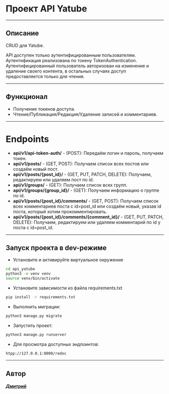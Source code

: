 # Проект API Yatube
***
## Описание
CRUD для Yatube.

API доступен только аутентифицированным пользователям. Аутентификация реализована по токену TokenAuthentication. Аутентифицированный пользователь авторизован на изменение и удаление своего контента, в остальных случаях доступ предоставляется только для чтения.
***
## Функционал
- Получение токенов доступа.
- Чтение/Публикация/Редакция/Удаление записей и комментариев.
***
# Endpoints

- **api/v1/api-token-auth/** - (POST): Передаём логин и пароль, получаем токен.
- **api/v1/posts/** - (GET, POST): Получаем список всех постов или создаём новый пост.
- **api/v1/posts/{post_id}/** - (GET, PUT, PATCH, DELETE): Получаем, редактируем или удаляем пост по id.
- **api/v1/groups/** - (GET): Получаем список всех групп.
- **api/v1/groups/{group_id}/** - (GET): Получаем информацию о группе по id.
- **api/v1/posts/{post_id}/comments/** - (GET, POST): Получаем список всех комментариев поста с id=post_id или создаём новый, указав id поста, который хотим прокомментировать.
- **api/v1/posts/{post_id}/comments/{comment_id}/** - (GET, PUT, PATCH, DELETE): Получаем, редактируем или удаляем комментарий по id у поста с id=post_id.
***
## Запуск проекта в dev-режиме
* Установите и активируйте виртуальное окружение
```sh
cd api_yatube
python3 -m venv venv
source venv/bin/activate
```
* Установите зависимости из файла requirements.txt
```sh
pip install -r requirements.txt
```
* Выполнить миграции:
```sh
python3 manage.py migrate
```
* Запустить проект:
```sh
python3 manage.py runserver
```
* Для просмотра доступных эндпоинтов:
```sh
htpp://127.0.0.1:8000/redoc
```
***
## Автор

##### [Дмитрий](https://github.com/vhg860)
